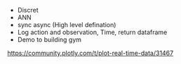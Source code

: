 - Discret
- ANN
- sync async (High level defination)
- Log action and observation, Time, return dataframe
- Demo to building gym

https://community.plotly.com/t/plot-real-time-data/31467